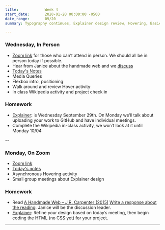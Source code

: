 ```yaml
---
title:            Week 4
start_date:       2020-01-20 00:00:00 -0500
date_range:       09/20
summary: Typography continues, Explainer design review, Hovering, Basic layouts

---
```


### Wednesday, In Person
- [Zoom link](https://zoom.us/j/7047994536?pwd=RThBZ0oyWHd5M2RZcmFNQUVwUFJHUT09) for those who can&rsquo;t attend in person. We should all be in person today if possible.
- Hear from Janice about the handmade web and we [discuss](https://paper.dropbox.com/doc/Penn-Art-of-Web-F21-Reading-Reflections--BR_4SSpLxJGaIzQD2F4I7D7RAQ-DPFsc5O6umbnRZ94cZyFY)
- [Today's Notes](https://paper.dropbox.com/doc/Penn-Week-4b-Hand-made-Social-Networks-Flexbox--BS1GaP2OYLwk0pFqpQwXuVdzAQ-64yvoItgMpXXoFtPLeHQh)
- Media Queries
- Flexbox intro, positioning
- Walk around and review Hover activity
- In class Wikipedia activity and project check in


### Homework

- [Explainer](/projects/explainer): is Wednesday September 29th. On Monday we&rsquo;ll talk about uploading your work to GitHub and have individual meetings.
- Complete the Wikipedia in-class activity, we won&rsquo;t look at it until Monday 10/04



-- 

### Monday, On Zoom

- [Zoom link](https://zoom.us/j/7047994536?pwd=RThBZ0oyWHd5M2RZcmFNQUVwUFJHUT09) 
- [Today's notes](https://paper.dropbox.com/doc/Penn-Week-4a-Web-Typography-Continued--BSthaugmlxCniePnXAKKzAPTAQ-AhvWG4Tdm6ipXzQJjnVRZ)
- Asynchronous Hovering activity
- Small group meetings about Explainer design


### Homework

- Read [A Handmade Web – J.R. Carpenter (2015)](http://artf21.labud.nyc/assets/readings/carpenter.pdf) [Write a response about the reading](https://paper.dropbox.com/doc/Penn-Art-of-Web-F21-Reading-Reflections--BR_4SSpLxJGaIzQD2F4I7D7RAQ-DPFsc5O6umbnRZ94cZyFY). Janice will be the discussion leader.
- [Explainer](/projects/explainer): Refine your design based on today&rsquo;s meeting, then begin coding the HTML (no CSS yet) for your project.


---
